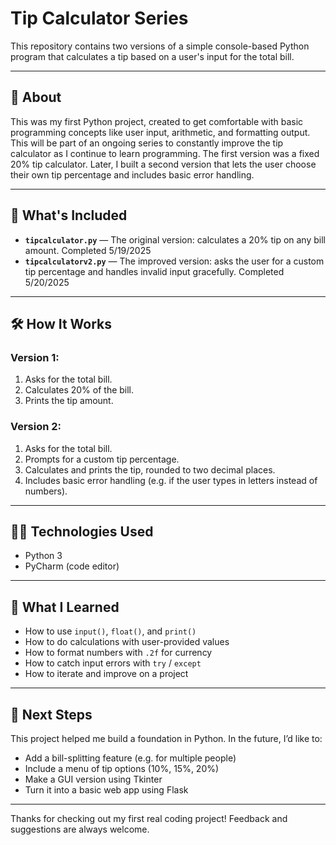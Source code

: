 # Tip Calculator Series

This repository contains two versions of a simple console-based Python program that calculates a tip based on a user's input for the total bill.

---

## 🧾 About

This was my first Python project, created to get comfortable with basic programming concepts like user input, arithmetic, and formatting output. This will be part of an ongoing series to constantly improve the tip calculator as I continue to learn programming. The first version was a fixed 20% tip calculator. Later, I built a second version that lets the user choose their own tip percentage and includes basic error handling.

---

## 🚀 What's Included

- **`tipcalculator.py`** — The original version: calculates a 20% tip on any bill amount. Completed 5/19/2025
- **`tipcalculatorv2.py`** — The improved version: asks the user for a custom tip percentage and handles invalid input gracefully. Completed 5/20/2025

---

## 🛠 How It Works

### Version 1:
1. Asks for the total bill.
2. Calculates 20% of the bill.
3. Prints the tip amount.

### Version 2:
1. Asks for the total bill.
2. Prompts for a custom tip percentage.
3. Calculates and prints the tip, rounded to two decimal places.
4. Includes basic error handling (e.g. if the user types in letters instead of numbers).

---

## 🧑‍💻 Technologies Used

- Python 3
- PyCharm (code editor)

---

## 🧠 What I Learned

- How to use `input()`, `float()`, and `print()`
- How to do calculations with user-provided values
- How to format numbers with `.2f` for currency
- How to catch input errors with `try` / `except`
- How to iterate and improve on a project

---

## 🧭 Next Steps

This project helped me build a foundation in Python. In the future, I’d like to:

- Add a bill-splitting feature (e.g. for multiple people)
- Include a menu of tip options (10%, 15%, 20%)
- Make a GUI version using Tkinter
- Turn it into a basic web app using Flask

---

Thanks for checking out my first real coding project! Feedback and suggestions are always welcome.
